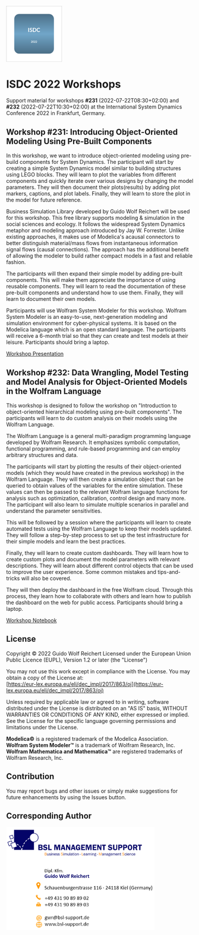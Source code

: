 <p align = "left"><img src = "/ISDC2022_Workshops/Resources/Images/icon.svg" width = 150></p>

# ISDC 2022 Workshops
Support material for workshops __#231__ (2022-07-22T08:30+02:00) and __#232__ (2022-07-22T10:30+02:00) at the International System Dynamics Conference 2022 in Frankfurt, Germany.

## Workshop #231: Introducing Object-Oriented Modeling Using Pre-Built Components

In this workshop, we want to introduce object-oriented modeling using pre-build components for System Dynamics. The participant will start by creating a simple System Dynamics model similar to building structures using LEGO blocks. They will learn to plot the variables from different components and quickly iterate over various designs by changing the model parameters. They will then document their plots(results) by adding plot markers, captions, and plot labels. Finally, they will learn to store the plot in the model for future reference.
 
Business Simulation Library developed by Guido Wolf Reichert will be used for this workshop. This free library supports modeling & simulation in the social sciences and ecology. It follows the widespread System Dynamics metaphor and modeling approach introduced by Jay W. Forrester. Unlike existing approaches, it makes use of Modelica's acausal connectors to better distinguish material/mass flows from instantaneous information signal flows (causal connections). The approach has the additional benefit of allowing the modeler to build rather compact models in a fast and reliable fashion.
 
The participants will then expand their simple model by adding pre-built components. This will make them appreciate the importance of using reusable components. They will learn to read the documentation of these pre-built components and understand how to use them. Finally, they will learn to document their own models. 
 
Participants will use Wolfram System Modeler for this workshop. Wolfram System Modeler is an easy-to-use, next-generation modeling and simulation environment for cyber-physical systems. It is based on the Modelica language which is an open standard language. The participants will receive a 6-month trial so that they can create and test models at their leisure.
Participants should bring a laptop.

[Workshop Presentation](/ISDC2022_Workshops/Resources/PDF/ISDC2022_WS231.pdf)

## Workshop #232: Data Wrangling, Model Testing and Model Analysis for Object-Oriented Models in the Wolfram Language

This workshop is designed to follow the workshop on "Introduction to object-oriented hierarchical modeling using pre-built components". The participants will learn to do custom analysis on their models using the Wolfram Language. 
 
The Wolfram Language is a general multi-paradigm programming language developed by Wolfram Research. It emphasizes symbolic computation, functional programming, and rule-based programming and can employ arbitrary structures and data.
 
The participants will start by plotting the results of their object-oriented models (which they would have created in the previous workshop) in the Wolfram Language. They will then create a simulation object that can be queried to obtain values of the variables for the entire simulation. These values can then be passed to the relevant Wolfram language functions for analysis such as optimization, calibration, control design and many more. The participant will also learn to simulate multiple scenarios in parallel and understand the parameter sensitivities.
 
This will be followed by a session where the participants will learn to create automated tests using the Wolfram Language to keep their models updated. They will follow a step-by-step process to set up the test infrastructure for their simple models and learn the best practices.
 
Finally, they will learn to create custom dashboards. They will learn how to create custom plots and document the model parameters with relevant descriptions. They will learn about different control objects that can be used to improve the user experience. Some common mistakes and tips-and-tricks will also be covered.
 
They will then deploy the dashboard in the free Wolfram cloud. Through this process, they learn how to collaborate with others and learn how to publish the dashboard on the web for public access.
Participants should bring a laptop.

[Workshop Notebook](/ISDC2022_Workshops/Resources/Notebooks/ISDC2022_Workshop232.nb)

## License
Copyright © 2022 Guido Wolf Reichert 
Licensed under the European Union Public Licence (EUPL), Version 1.2 or later (the "License")

You may not use this work except in compliance with the License. You may obtain a copy of the License at:<br>
[https://eur-lex.europa.eu/eli/dec_impl/2017/863/oj](https://eur-lex.europa.eu/eli/dec_impl/2017/863/oj)

Unless required by applicable law or agreed to in writing, software distributed under the License is distributed on an "AS IS" basis, WITHOUT WARRANTIES OR CONDITIONS OF ANY KIND, either expressed or implied. See the License for the specific language governing permissions and limitations under the License.


__Modelica©__ is a registered trademark of the Modelica Association.<br>
__Wolfram System Modeler&trade;__ is a trademark of Wolfram Research, Inc.<br>
__Wolfram Mathematica and Mathematica&trade;__ are registered trademarks of Wolfram Research, Inc.

## Contribution
You may report bugs and other issues or simply make suggestions for future enhancements by using the Issues button.

## Corresponding Author
<p align = "left"><img src="/ISDC2022_Workshops/Resources/Images/UsersGuide/Contact/ContactInformation.png" alt="ContactInformation.png" width="400" />
